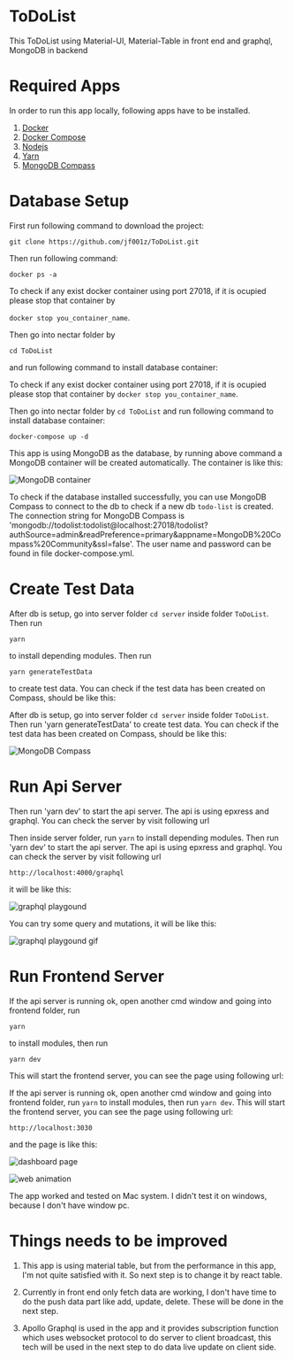 # ToDoList

This ToDoList using Material-UI, Material-Table in front end and graphql, MongoDB in backend

# Required Apps

In order to run this app locally, following apps have to be installed.

1. [Docker](https://docs.docker.com/)
1. [Docker Compose](https://docs.docker.com/compose/install/)
1. [Nodejs](https://nodejs.org/en/download/)
1. [Yarn](https://classic.yarnpkg.com/en/docs/install/#mac-stable)
1. [MongoDB Compass](https://www.mongodb.com/try/download/compass)

# Database Setup

First run following command to download the project:

`git clone https://github.com/jf001z/ToDoList.git`

Then run following command:

`docker ps -a`

To check if any exist docker container using port 27018, if it is ocupied please stop that container by

`docker stop you_container_name`.

Then go into nectar folder by

`cd ToDoList`

and run following command to install database container:

To check if any exist docker container using port 27018, if it is ocupied please stop that container by `docker stop you_container_name`.

Then go into nectar folder by `cd ToDoList` and run following command to install database container:

`docker-compose up -d`

This app is using MongoDB as the database, by running above command a MongoDB container will be created automatically. The container is like this:

![MongoDB container](https://github.com/jf001z/ToDoList/blob/master/images/docker.png)

To check if the database installed successfully, you can use MongoDB Compass to connect to the db to check if a new db `todo-list` is created. The connection string for MongoDB Compass is 'mongodb://todolist:todolist@localhost:27018/todolist?authSource=admin&readPreference=primary&appname=MongoDB%20Compass%20Community&ssl=false'. The user name and password can be found in file docker-compose.yml.

# Create Test Data

After db is setup, go into server folder `cd server` inside folder `ToDoList`. Then run

`yarn`

to install depending modules. Then run

`yarn generateTestData`

to create test data. You can check if the test data has been created on Compass, should be like this:

After db is setup, go into server folder `cd server` inside folder `ToDoList`. Then run 'yarn generateTestData' to create test data. You can check if the test data has been created on Compass, should be like this:

![MongoDB Compass](https://github.com/jf001z/ToDoList/blob/master/images/MongoDB_Compass.png)

# Run Api Server

Then run 'yarn dev' to start the api server. The api is using epxress and graphql. You can check the server by visit following url

Then inside server folder, run `yarn` to install depending modules. Then run 'yarn dev' to start the api server. The api is using epxress and graphql. You can check the server by visit following url


`http://localhost:4000/graphql`

it will be like this:

![graphql playgound](https://github.com/jf001z/ToDoList/blob/master/images/graphql.png)

You can try some query and mutations, it will be like this:

![graphql playgound gif](https://github.com/jf001z/ToDoList/blob/master/images/backend.gif)

# Run Frontend Server

If the api server is running ok, open another cmd window and going into frontend folder, run

`yarn`

to install modules, then run

`yarn dev`

This will start the frontend server, you can see the page using following url:

If the api server is running ok, open another cmd window and going into frontend folder, run `yarn` to install modules, then run `yarn dev`. This will start the frontend server, you can see the page using following url:


`http://localhost:3030`

and the page is like this:

![dashboard page](https://github.com/jf001z/ToDoList/blob/master/images/screen01.png)

![web animation](https://github.com/jf001z/ToDoList/blob/master/images/frontend.gif)

The app worked and tested on Mac system. I didn't test it on windows, because I don't have window pc.

# Things needs to be improved

1. This app is using material table, but from the performance in this app, I'm not quite satisfied with it. So next step is to change it by react table.

1. Currently in front end only fetch data are working, I don't have time to do the push data part like add, update, delete. These will be done in the next step.

1. Apollo Graphql is used in the app and it provides subscription function which uses websocket protocol to do server to client broadcast, this tech will be used in the next step to do data live update on client side.
